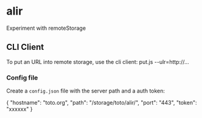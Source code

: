 alir
====

Experiment with remoteStorage

## CLI Client

To put an URL into remote storage, use the cli client:
  put.js --ulr=http://…


### Config file

Create a `config.json` file with the server path and a auth token:

{
  "hostname": "toto.org",
  "path": "/storage/toto/alir/",
  "port": "443",
  "token": "xxxxxx"
}
